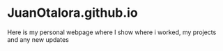 # JuanOtalora.github.io
Here is my personal webpage where I show where i worked, my projects and any new updates

